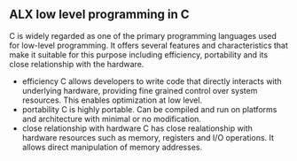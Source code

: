 ## ALX low level programming in C

C is widely regarded as one of the primary programming languages used for low-level programming.
It offers several features and characteristics that make it suitable for this purpose including efficiency, portability 
and its close relationship with the hardware.
* efficiency
  C allows developers to write code that directly interacts with underlying hardware, providing fine grained control
  over system resources. This enables optimization at low level.
* portability
  C is highly portable. Can be compiled and run on platforms and architecture with minimal or no modification.
* close relationship with hardware
  C has close realationship with hardware resources such as memory, registers and I/O operations. It allows direct
  manipulation of memory addresses.

  
